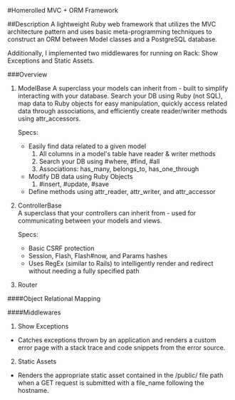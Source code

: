 #Homerolled MVC + ORM Framework

##Description
A lightweight Ruby web framework that utilizes the MVC architecture pattern and uses basic meta-programming techniques to construct an ORM between Model classes and a PostgreSQL database.

Additionally, I implemented two middlewares for running on Rack: Show Exceptions and Static Assets.

###Overview
1. ModelBase
   A superclass your models can inherit from - built to simplify interacting with your database. Search your DB using Ruby (not SQL), map data to Ruby objects for easy manipulation, quickly access related data through associations, and efficiently create reader/writer methods using attr_accessors.

   Specs:
   * Easily find data related to a given model
     1. All columns in a model's table have reader & writer methods
     2. Search your DB using #where, #find, #all
     3. Associations: has_many, belongs_to, has_one_through
   * Modify DB data using Ruby Objects
     1. #insert, #update, #save
   * Define methods using attr_reader, attr_writer, and attr_accessor

2. ControllerBase  
   A superclass that your controllers can inherit from - used for communicating between your models and views.

   Specs:
   * Basic CSRF protection
   * Session, Flash, Flash#now, and Params hashes
   * Uses RegEx (similar to Rails) to intelligently render and redirect without needing a fully specified path

3. Router

####Object Relational Mapping




####Middlewares
1. Show Exceptions
* Catches exceptions thrown by an application and renders a custom error page with a stack trace and code snippets from the error source.

2. Static Assets
* Renders the appropriate static asset contained in the /public/ file path when a GET request is submitted with a file_name following the hostname.
